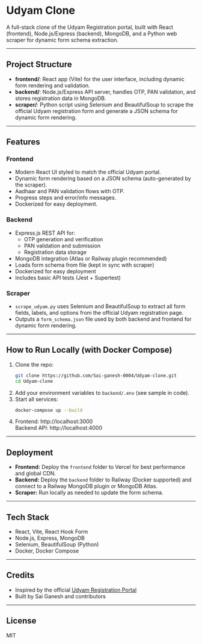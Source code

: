 # Udyam Clone

A full-stack clone of the Udyam Registration portal, built with React (frontend), Node.js/Express (backend), MongoDB, and a Python web scraper for dynamic form schema extraction.

---

## Project Structure

- **frontend/**: React app (Vite) for the user interface, including dynamic form rendering and validation.
- **backend/**: Node.js/Express API server, handles OTP, PAN validation, and stores registration data in MongoDB.
- **scraper/**: Python script using Selenium and BeautifulSoup to scrape the official Udyam registration form and generate a JSON schema for dynamic form rendering.

---

## Features

### Frontend

- Modern React UI styled to match the official Udyam portal.
- Dynamic form rendering based on a JSON schema (auto-generated by the scraper).
- Aadhaar and PAN validation flows with OTP.
- Progress steps and error/info messages.
- Dockerized for easy deployment.

### Backend

- Express.js REST API for:
  - OTP generation and verification
  - PAN validation and submission
  - Registration data storage
- MongoDB integration (Atlas or Railway plugin recommended)
- Loads form schema from file (kept in sync with scraper)
- Dockerized for easy deployment
- Includes basic API tests (Jest + Supertest)

### Scraper

- `scrape_udyam.py` uses Selenium and BeautifulSoup to extract all form fields, labels, and options from the official Udyam registration page.
- Outputs a `form_schema.json` file used by both backend and frontend for dynamic form rendering.

---

## How to Run Locally (with Docker Compose)

1. Clone the repo:
   ```sh
   git clone https://github.com/Sai-ganesh-0004/Udyam-clone.git
   cd Udyam-clone
   ```
2. Add your environment variables to `backend/.env` (see sample in code).
3. Start all services:
   ```sh
   docker-compose up --build
   ```
4. Frontend: http://localhost:3000  
   Backend API: http://localhost:4000

---

## Deployment

- **Frontend:** Deploy the `frontend` folder to Vercel for best performance and global CDN.
- **Backend:** Deploy the `backend` folder to Railway (Docker supported) and connect to a Railway MongoDB plugin or MongoDB Atlas.
- **Scraper:** Run locally as needed to update the form schema.

---

## Tech Stack

- React, Vite, React Hook Form
- Node.js, Express, MongoDB
- Selenium, BeautifulSoup (Python)
- Docker, Docker Compose

---

## Credits

- Inspired by the official [Udyam Registration Portal](https://udyamregistration.gov.in/)
- Built by Sai Ganesh and contributors

---

## License

MIT
